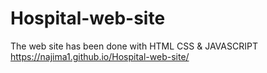 # Hospital-web-site
The web site has been done with HTML CSS & JAVASCRIPT
https://najima1.github.io/Hospital-web-site/

